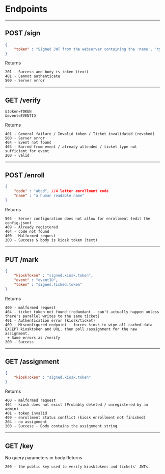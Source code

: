 # Endpoints
***
## POST /sign
```json
{
    "token" : "Signed JWT from the webserver containing the 'name', 'type' and 'phone'"
}
```
Returns
```
201 - Success and body is token (text)
401 - Cannot authenticate
500 - Server error
```
***
## GET /verify
```
&token=TOKEN
&event=EVENTID
```
Returns
```
401 - General failure / Invalid token / Ticket invalidated (revoked)
500 - Server error
404 - Event not found
403 - Barred from event / already attended / ticket type not sufficient for event
200 - valid
```
***
## POST /enroll
```json
{
    "code" : "abcd", //4 letter enrollment code
    "name" : "a human readable name"
}
```
Returns
```
503 - Server configuration does not allow for enrollment (edit the config.json)
409 - Already registered
404 - code not found
400 - Malformed request
200 - Success & body is kiosk token (text)
```
***
## PUT /mark
```json
{
    "kioskToken" : "signed.kiosk.token",
    "event" : "eventID",
    "token" : "signed.ticked.token"
}
```
Returns
```
400 - malformed request
404 - ticket token not found (redundant - can't actually happen unless there's parallel writes to the same ticket)
401 - Authentication error (kiosk/ticket)
409 - Misconfigured endpoint - forces kiosk to wipe all cached data EXCEPT kiosktoken and URL, then poll /assignment for the new assignment.
 + Same errors as /verify
200 - Success
```
***
## GET /assignment
```json
{
    "kioskToken" : "signed.kiosk.token"
}
```
Returns
```
400 - malformed request
404 - kiosk does not exist (Probably deleted / unregistered by an admin)
401 - token invalid
409 - enrollment status conflict (kiosk enrollment not finished)
204 - no assignment
200 - Success - Body contains the assignment string
```
***
## GET /key
No query parameters or body
Returns
```
200 - the public key used to verify kiosktokens and tickets' JWTs.
```
